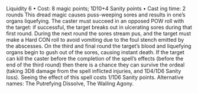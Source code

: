 Liquidity 6
• Cost:  8 magic points; 1D10+4 Sanity points
•
 Cast
ing time: 2 rounds
This dread magic causes puss-weeping sores and results 
in one’s organs liquefying.
The caster must succeed in an opposed POW roll with the 
target: if successful, the target breaks out in ulcerating sores 
during that first round. During the next round the sores stream 
pus, and the target must make a Hard CON roll to avoid 
vomiting due to the foul stench emitted by the abscesses. On 
the third and final round the target’s blood and liquefying 
organs begin to gush out of the sores, causing instant death. 
If the target can kill the caster before the completion of the 
spell’s effects (before the end of the third round) then there 
is a chance they can survive the ordeal (taking 3D8 damage 
from the spell inflicted injuries, and 1D4/1D6 Sanity loss).
Seeing the effect of this spell costs 1/1D6 Sanity points.
Alternative names: The Putrefying Dissolve, The Wailing 
Agony.

